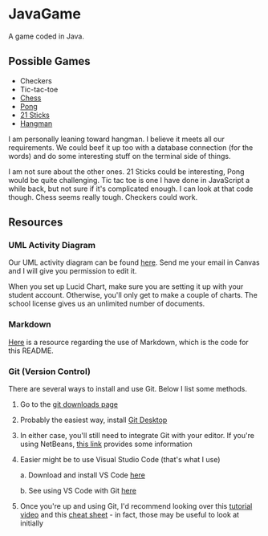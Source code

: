 # JavaGame
A game coded in Java.

## Possible Games
- Checkers
- Tic-tac-toe
- [Chess](https://github.com/j21wang/terminal-chess/tree/master/Chess%202)
- [Pong](https://www.seas.upenn.edu/~cis120e/hw/SwingGame/index.html)
- [21 Sticks ](https://www.java-made-easy.com/fun-java-game.html)
- [Hangman](https://faculty.washington.edu/joelross/courses/archive/f13/cs161/hwk/7/)

I am personally leaning toward hangman. I believe it meets all our requirements. We could beef it up too with a database connection (for the words) and do some interesting stuff on the terminal side of things.

I am not sure about the other ones. 21 Sticks could be interesting, Pong would be quite challenging. Tic tac toe is one I have done in JavaScript a while back, but not sure if it's complicated enough. I can look at that code though. Chess seems really tough. Checkers could work.

## Resources

### UML Activity Diagram
Our UML activity diagram can be found [here](https://www.lucidchart.com/invitations/accept/2ea8ee9a-7a3a-4c1e-9074-cea0f76e0fee). Send me your email in Canvas and I will give you permission to edit it.

When you set up Lucid Chart, make sure you are setting it up with your student account. Otherwise, you'll only get to make a couple of charts. The school license gives us an unlimited number of documents.

### Markdown
[Here](https://github.com/adam-p/markdown-here/wiki/Markdown-Cheatsheet) is a resource regarding the use of Markdown, which is the code for this README.

### Git (Version Control)
There are several ways to install and use Git. Below I list some methods.

1. Go to the [git downloads page](https://git-scm.com/downloads)
2. Probably the easiest way, install [Git Desktop](https://desktop.github.com/)
3. In either case, you'll still need to integrate Git with your editor. If you're using NetBeans, [this link](https://netbeans.org/kb/docs/ide/git.html) provides some information
4. Easier might be to use Visual Studio Code (that's what I use)

    a. Download and install VS Code [here](https://code.visualstudio.com/download)
    
    b. See using VS Code with Git [here](https://code.visualstudio.com/docs/editor/versioncontrol)

5. Once you're up and using Git, I'd recommend looking over this [tutorial video](https://git-scm.com/video/what-is-git) and this [cheat sheet](https://github.github.com/training-kit/downloads/github-git-cheat-sheet.pdf) - in fact, those may be useful to look at initially
